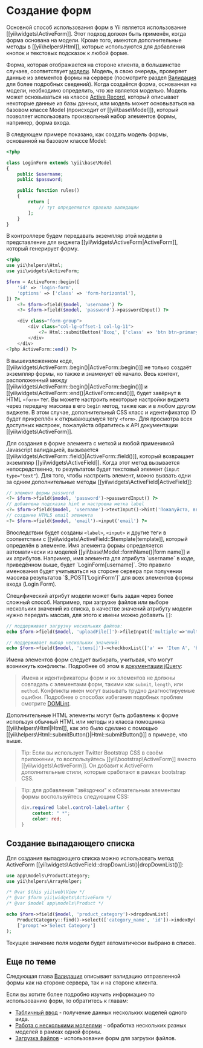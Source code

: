 Создание форм
==============

Основной способ использования форм в Yii является использование [[yii\widgets\ActiveForm]]. Этот подход должен быть
применён, когда форма основана на модели. Кроме того, имеются дополнительные методы в [[yii\helpers\Html]], которые
используются для добавления кнопок и текстовых подсказок к любой форме.

Форма, которая отображается на стороне клиента, в большинстве случаев, соответствует [модели](structure-models.md).
Модель, в свою очередь, проверяет данные из элементов формы на сервере (посмотрите раздел [Валидация](input-validation.md)
для более подробных сведений). Когда создаётся форма, основанная на модели, необходимо определить, что же является моделью.
Модель может основываться на классе [Active Record](db-active-record.md), который описывает некоторые данные из базы данных,
или модель может основываться на базовом классе Model (происходит от [[yii\base\Model]]), который позволяет использовать
произвольный набор элементов формы, например, форма входа.

В следующем примере показано, как создать модель формы, основанной на базовом классе Model:

```php
<?php

class LoginForm extends \yii\base\Model
{
    public $username;
    public $password;

    public function rules()
    {
        return [
            // тут определяются правила валидации
        ];
    }
}
```

В контроллере будем передавать экземпляр этой модели в представление для виджета [[yii\widgets\ActiveForm|ActiveForm]], который генерирует форму.

```php
<?php
use yii\helpers\Html;
use yii\widgets\ActiveForm;

$form = ActiveForm::begin([
    'id' => 'login-form',
    'options' => ['class' => 'form-horizontal'],
]) ?>
    <?= $form->field($model, 'username') ?>
    <?= $form->field($model, 'password')->passwordInput() ?>

    <div class="form-group">
        <div class="col-lg-offset-1 col-lg-11">
            <?= Html::submitButton('Вход', ['class' => 'btn btn-primary']) ?>
        </div>
    </div>
<?php ActiveForm::end() ?>
```

В вышеизложенном коде, [[yii\widgets\ActiveForm::begin()|ActiveForm::begin()]] не только создаёт экземпляр формы, но
также и знаменует её начало. Весь контент, расположенный между [[yii\widgets\ActiveForm::begin()|ActiveForm::begin()]]
и [[yii\widgets\ActiveForm::end()|ActiveForm::end()]], будет завёрнут в HTML `<form>` тег. Вы можете настроить некоторые 
настройки виджета через передачу массива в его `begin` метод, также как и в любом другом виджете. В этом случае, дополнительный
CSS класс и идентификатор ID будет прикреплён к открывающемуся тегу `<form>`. Для просмотра всех доступных настроек,
пожалуйста обратитесь к API документации [[yii\widgets\ActiveForm]].

Для создания в форме элемента с меткой и любой применимой Javascript валидацией, вызывается [[yii\widgets\ActiveForm::field()|ActiveForm::field()]],
который возвращает экземпляр [[yii\widgets\ActiveField]]. Когда этот метод вызывается непосредственно, то результатом 
будет текстовый элемент (`input type="text"`). Для того, чтобы настроить элемент, можно вызвать одни за одним дополнительные
методы [[yii\widgets\ActiveField|ActiveField]]:

```php
// элемент формы password
<?= $form->field($model, 'password')->passwordInput() ?>
// добавлена подсказка hint и настроена метка label
<?= $form->field($model, 'username')->textInput()->hint('Пожалуйста, введите имя')->label('Имя') ?>
// создание HTML5 email элемента
<?= $form->field($model, 'email')->input('email') ?>
```

Впоследствии будет созданы `<label>`, `<input>` и другие теги в соответствии с [[yii\widgets\ActiveField::$template|template]],
который определён в элементе. Имя элемента формы определяется автоматически из моделей [[yii\base\Model::formName()|form name]] 
и их атрибутов. Например, имя элемента для атрибута `username` в коде, приведённом выше, будет `LoginForm[username]`.
Это правило именования будет учитываться на стороне сервера при получении массива результатов `$_POST['LoginForm']`
для всех элементов формы входа (Login Form).

Специфический атрибут модели может быть задан через более сложный способ. Например, при загрузке файлов или выборе
нескольких значений из списка, в качестве значений атрибуту модели нужно передать массив, для этого к имени можно добавить
`[]`:

```php
// поддерживает загрузку нескольких файлов:
echo $form->field($model, 'uploadFile[]')->fileInput(['multiple'=>'multiple']);

// поддерживает выбор нескольких значений:
echo $form->field($model, 'items[]')->checkboxList(['a' => 'Item A', 'b' => 'Item B', 'c' => 'Item C']);
```

Имена элементов форм следует выбирать, учитывая, что могут возникнуть конфликты. Подробнее об этом в [документации jQuery](https://api.jquery.com/submit/):

> Имена и идентификаторы форм и их элементов не должны совпадать с элементами форм, такими как `submit`, `length`, или `method`. Конфликты имен могут вызывать трудно диагностируемые ошибки. Подробнее о способах избегания подобных проблем смотрите [DOMLint](http://kangax.github.io/domlint/).

Дополнительные HTML элементы могут быть добавлены к форме используя обычный HTML или методы из класса помощника [[yii\helpers\Html|Html]],
как это было сделано с помощью [[yii\helpers\Html::submitButton()|Html::submitButton()]] в примере, что выше. 

> Tip: Если вы использует Twitter Bootstrap CSS в своём приложении, то воспользуйтесь
> [[yii\bootstrap\ActiveForm]] вместо [[yii\widgets\ActiveForm]]. Он добавит к ActiveForm дополнительные стили, которые
> сработают в рамках bootstrap CSS.

> Tip: для добавления "звёздочки" к обязательным элементам формы воспользуйтесь следующим CSS:
>
> ```css
> div.required label.control-label:after {
>     content: " *";
>     color: red;
> }
> ```


Создание выпадающего списка <span id="creating-activeform-dropdownlist"></span>
---------------------

Для создания выпадающего списка можно использовать метод ActiveForm [[yii\widgets\ActiveField::dropDownList()|dropDownList()]]:

```php
use app\models\ProductCategory;
use yii\helpers\ArrayHelper;

/* @var $this yii\web\View */
/* @var $form yii\widgets\ActiveForm */
/* @var $model app\models\Product */

echo $form->field($model, 'product_category')->dropdownList(
    ProductCategory::find()->select(['category_name', 'id'])->indexBy('id')->column(),
    ['prompt'=>'Select Category']
);
```

Текущее значение поля модели будет автоматически выбрано в списке.


Еще по теме <span id="further-reading"></span>
---------------

Следующая глава [Валидация](input-validation.md) описывает валидацию отправленной формы как на стороне сервера,
так и на стороне клиента.

Если вы хотите более подробно изучить информацию по использованию форм, то обратитесь к главам:

- [Табличный ввод](input-tabular-input.md) - получение данных нескольких моделей одного вида.
- [Работа с несколькими моделями](input-multiple-models.md) - обработка нескольких разных моделей в рамках одной формы.
- [Загрузка файлов](input-file-upload.md) - использование форм для загрузки файлов.
